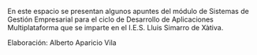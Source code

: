 En este espacio se presentan algunos apuntes del módulo de Sistemas de Gestión Empresarial para el ciclo de Desarrollo de Aplicaciones Multiplataforma que se imparte en el I.E.S. Lluis Simarro de Xàtiva.

Elaboración: Alberto Aparicio Vila
